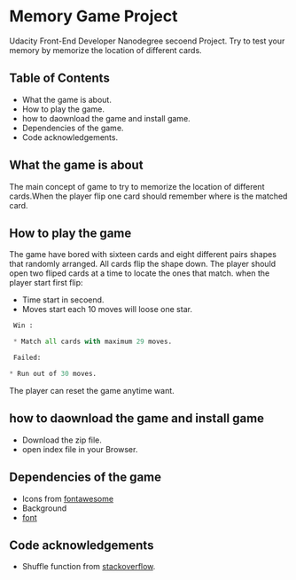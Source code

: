 # Memory Game Project

Udacity Front-End Developer Nanodegree secoend Project. Try to test 
your memory by memorize the location of different cards.

## Table of Contents

* What the game is about.
* How to play the game.
* how to daownload the game and install game.
* Dependencies of the game.
* Code acknowledgements.


## What the game is about

The main concept of game to try to memorize the location of different cards.When
the player flip one card should remember where is the matched card.

## How to play the game

The game have bored with sixteen cards and eight different pairs shapes that randomly arranged.
All cards flip the shape down. The player should open two fliped cards at a time to locate the ones that match.
when the player start first flip:

 * Time start in secoend.
 * Moves start each 10 moves will loose one star.
```python
 Win :

 * Match all cards with maximum 29 moves.

 Failed:

* Run out of 30 moves. 
```
The player can reset the game anytime want. 

## how to daownload the game and install game

* Download the zip file.
* open index file in your Browser.

## Dependencies of the game

* Icons from [fontawesome](https://fontawesome.com/v4.7.0/icons/)
* Background []('../img/geometry2.png')
* [font](https://fonts.google.com/specimen/Coda?selection.family=Coda&query=coda)

## Code acknowledgements

* Shuffle function from [stackoverflow](https://stackoverflow.com/questions/2450954/how-to-randomize-shuffle-a-javascript-array/2450976#2450976).
